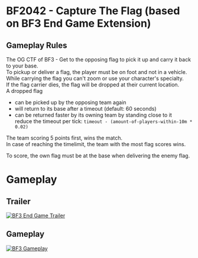 # BF2042 - Capture The Flag (based on BF3 End Game Extension)

## Gameplay Rules

The OG CTF of BF3 - Get to the opposing flag to pick it up and carry it back to your base.  
To pickup or deliver a flag, the player must be on foot and not in a vehicle.  
While carrying the flag you can't zoom or use your character's specialty.  
If the flag carrier dies, the flag will be dropped at their current location.  
A dropped flag 
* can be picked up by the opposing team again
* will return to its base after a timeout (default: 60 seconds)
* can be returned faster by its owning team by standing close to it  
  reduce the timeout per tick: `timeout - (amount-of-players-within-10m * 0.02)`

The team scoring 5 points first, wins the match.  
In case of reaching the timelimit, the team with the most flag scores wins.


To score, the own flag must be at the base when delivering the enemy flag.


# Gameplay

## Trailer
[![BF3 End Game Trailer](/resources/yt-premiere-button.png "BF3 End Game Trailer")](https://www.youtube.com/watch?v=wK5f7az5dIY)

## Gameplay
[![BF3 Gameplay](/resources/yt-gameplay-button.png "BF3 Gameplay")](https://www.youtube.com/watch?v=Bed91jJ6-qw)
